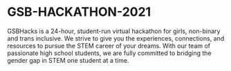# GSB-HACKATHON-2021
GSBHacks is a 24-hour, student-run virtual hackathon for girls, non-binary and trans inclusive. We strive to give you the experiences, connections, and resources to pursue the STEM career of your dreams. With our team of passionate high school students, we are fully committed to bridging the gender gap in STEM one student at a time.
